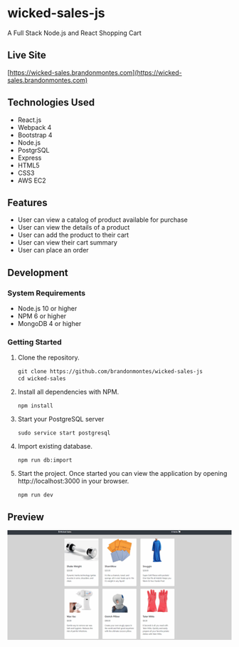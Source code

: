 # wicked-sales-js
A Full Stack Node.js and React Shopping Cart

## Live Site

[https://wicked-sales.brandonmontes.com](https://wicked-sales.brandonmontes.com)

## Technologies Used

- React.js
- Webpack 4
- Bootstrap 4
- Node.js
- PostgrSQL
- Express
- HTML5
- CSS3
- AWS EC2

## Features

- User can view a catalog of product available for purchase
- User can view the details of a product
- User can add the product to their cart
- User can view their cart summary
- User can place an order

## Development

### System Requirements

- Node.js 10 or higher
- NPM 6 or higher
- MongoDB 4 or higher

### Getting Started

1. Clone the repository.

    ```shell
    git clone https://github.com/brandonmontes/wicked-sales-js
    cd wicked-sales
    ```

2. Install all dependencies with NPM.

    ```shell
    npm install
    ```
3. Start your PostgreSQL server

    ```shell
    sudo service start postgresql
    ```

4. Import existing database.

    ```shell
    npm run db:import
    ```

5. Start the project. Once started you can view the application by opening http://localhost:3000 in your browser.

    ```shell
    npm run dev
    ```
    
    
## Preview

![Wicked-Sales-Preview](/wicked-sales.gif)
